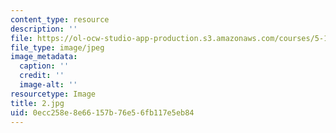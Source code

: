 ```yaml
---
content_type: resource
description: ''
file: https://ol-ocw-studio-app-production.s3.amazonaws.com/courses/5-112-principles-of-chemical-science-fall-2005/0ecc258e8e66157b76e56fb117e5eb84_2.jpg
file_type: image/jpeg
image_metadata:
  caption: ''
  credit: ''
  image-alt: ''
resourcetype: Image
title: 2.jpg
uid: 0ecc258e-8e66-157b-76e5-6fb117e5eb84
---
```

